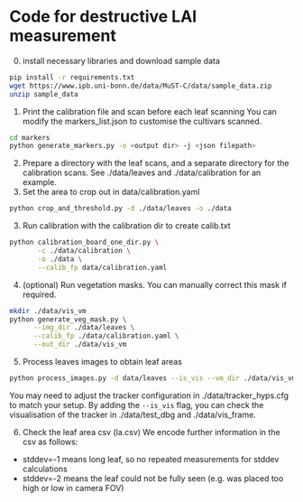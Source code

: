 # Code for destructive LAI measurement

0. install necessary libraries and download sample data
```sh
pip install -r requirements.txt
wget https://www.ipb.uni-bonn.de/data/MuST-C/data/sample_data.zip
unzip sample_data

```
1. Print the calibration file and scan before each leaf scanning
You can modify the markers_list.json to customise the cultivars scanned.
```sh
cd markers
python generate_markers.py -o <output dir> -j <json filepath>
```
2. Prepare a directory with the leaf scans, and a separate directory for the calibration scans. See ./data/leaves and ./data/calibration for an example.
2. Set the area to crop out in data/calibration.yaml
```sh
python crop_and_threshold.py -d ./data/leaves -o ./data
```
3. Run calibration with the calibration dir to create calib.txt
```sh
python calibration_board_one_dir.py \
       -c ./data/calibration \
       -o ./data \
       --calib_fp data/calibration.yaml
```
4. (optional) Run vegetation masks. You can manually correct this mask if required.
```sh
mkdir ./data/vis_vm
python generate_veg_mask.py \
      --img_dir ./data/leaves \
      --calib_fp ./data/calibration.yaml \
      --out_dir ./data/vis_vm
```
5. Process leaves images to obtain leaf areas
```sh
python process_images.py -d data/leaves --is_vis --vm_dir ./data/vis_vm/labeller/semantics
```
You may need to adjust the tracker configuration in ./data/tracker_hyps.cfg to match your setup.
By adding the `--is_vis` flag, you can check the visualisation of the tracker in ./data/test_dbg and ./data/vis_frame.

6. Check the leaf area csv (la.csv)
We encode further information in the csv as follows:
- stddev=-1 means long leaf, so no repeated measurements for stddev calculations
- stddev=-2 means the leaf could not be fully seen (e.g. was placed too high or low in camera FOV)
